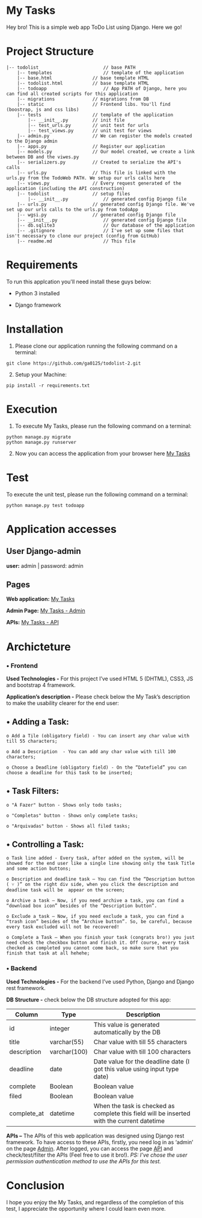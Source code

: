 # My Tasks
Hey bro! This is a simple web app ToDo List using Django. Here we go!


# Project Structure

	|-- todolist                        // base PATH
	    |-- templates                   // template of the application
		|-- base.html               // base template HTML
		|-- todolist.html           // base template HTML
	    |-- todoapp                     // App PATH of Django, here you can find all created scripts for this application 
		|-- migrations              // migrations from DB
		|-- static                  // Frontend libs. You'll find (boostrap, js and css libs)
		|-- tests                   // template of the application
		    |-- __init__.py         // init file
		    |-- test_urls.py        // unit test for urls
		    |-- test_views.py       // unit test for views
		|-- admin.py                // We can register the models created to the Django admin
		|-- apps.py                 // Register our application
		|-- models.py               // Our model created, we create a link between DB and the viwes.py
		|-- serializers.py          // Created to serialize the API's calls
		|-- urls.py                 // This file is linked with the urls.py from the TodoWeb PATH. We setup our urls calls here
		|-- views.py                // Every request generated of the application (including the API construction)    
	    |-- todolist                // setup files 
	        |-- __init__.py             // generated config Django file
		|-- urls.py                 // generated config Django file. We've set up our urls calls to the urls.py from todoApp
		|-- wgsi.py                 // generated config Django file
	    |-- __init__.py                 // generated config Django file
	    |-- db.sqlite3                  // Our database of the application
	    |-- .gitignore                  // I've set up some files that isn't necessary to clone our project (config from GitHub)
	    |-- readme.md                   // This file
    
# Requirements
To run this applcation you'll need install these guys below:

* Python 3 installed

* Django framework

# Installation

1. Please clone our application running the following command on a terminal: 
```
git clone https://github.com/ga0125/todolist-2.git
```
2. Setup your Machine:

```
pip install -r requirements.txt
```

# Execution
1. To execute My Tasks, please run the following command on a terminal:
```
python manage.py migrate
python manage.py runserver
```

2. Now you can access the application from your browser here [My Tasks](http://127.0.0.1:8000)


# Test
To execute the unit test, please run the following command on a terminal:
```
python manage.py test todoapp
```

# Application accesses

## User Django-admin

**user:** admin | password: admin

## Pages

**Web application:** [My Tasks](http://127.0.0.1:8000)

**Admin Page:** [My Tasks - Admin](http://127.0.0.1:8000/admin)

**APIs:** [My Tasks - API](http://127.0.0.1:8000/api)

# Archicteture

### •	Frontend

**Used Technologies -** For this project I’ve used HTML 5 (DHTML), CSS3, JS and bootstrap 4 framework. 

**Application’s description -** Please check below the My Task’s description to make the usability clearer for the end user:

## •	Adding a Task:

	o Add a Tile (obligatory field) - You can insert any char value with till 55 characters;

	o Add a Description  - You can add any char value with till 100 characters;
	
	o Choose a Deadline (obligatory field) - On the “Datefield” you can choose a deadline for this task to be inserted;
	
## • Task Filters:

	o "À Fazer" button - Shows only todo tasks;
	
	o "Completas" button - Shows only complete tasks;
	
	o "Arquivadas" button - Shows all filed tasks;
	
## • Controlling a Task:

	o Task line added - Every task, after added on the system, will be showed for the end user like a single line showing only the task Title and some action buttons;

	o Description and deadline task – You can find the “Description button ( ˅ )” on the right div side, when you click the description and deadline task will be  appear on the screen;
	
	o Archive a task – Now, if you need archive a task, you can find a “download box icon” besides of the “Description button”.
	
	o Exclude a task – Now, if you need exclude a task, you can find a “trash icon” besides of the “Archive button”. So, be careful, because every task excluded will not be recovered!
	
	o Complete a Task – When you finish your task (congrats bro!) you just need check the checkbox button and finish it. Off course, every task checked as completed you cannot come back, so make sure that you finish that task at all hehehe;

### •	Backend

**Used Technologies -** For the backend I’ve used Python, Django and Django rest framework.

**DB Structure -** check below the DB structure adopted for this app:

Column | Type | Description
--------- | ------------- | ---------
id |integer |This value is generated automatically by the DB
title |varchar(55)| Char value with till 55 characters
description |varchar(100)|  Char value with till 100 characters
deadline |date| Date value for the deadline date (I got this value using input type date)
complete |Boolean| Boolean value 
filed |Boolean| Boolean value
complete_at |datetime| When the task is checked as complete this field will be inserted with the current datetime

**APIs –** The APIs of this web application was designed using Django rest framework. To have access to these APIs, firstly, you need log in as ‘admin’ on the page [Admin](http://127.0.0.1:8000/admin). After logged, you can access the page [API](http://127.0.0.1:8000/api) and check/test/filter the APIs (Feel free to use it bro!).
*PS: I’ve chose the user permission authentication method to use the APIs for this test.*

# Conclusion

I hope you enjoy the My Tasks, and regardless of the completion of this test, I appreciate the opportunity where I could learn even more.
